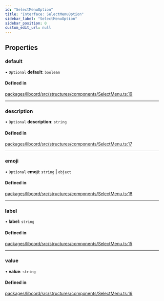 ```yaml
---
id: "SelectMenuOption"
title: "Interface: SelectMenuOption"
sidebar_label: "SelectMenuOption"
sidebar_position: 0
custom_edit_url: null
---
```


## Properties

### default

• `Optional` **default**: `boolean`

#### Defined in

[packages/libcord/src/structures/components/SelectMenu.ts:19](https://github.com/Libcord/libcord/blob/58e1159/packages/libcord/src/structures/components/SelectMenu.ts#L19)

___

### description

• `Optional` **description**: `string`

#### Defined in

[packages/libcord/src/structures/components/SelectMenu.ts:17](https://github.com/Libcord/libcord/blob/58e1159/packages/libcord/src/structures/components/SelectMenu.ts#L17)

___

### emoji

• `Optional` **emoji**: `string` \| `object`

#### Defined in

[packages/libcord/src/structures/components/SelectMenu.ts:18](https://github.com/Libcord/libcord/blob/58e1159/packages/libcord/src/structures/components/SelectMenu.ts#L18)

___

### label

• **label**: `string`

#### Defined in

[packages/libcord/src/structures/components/SelectMenu.ts:15](https://github.com/Libcord/libcord/blob/58e1159/packages/libcord/src/structures/components/SelectMenu.ts#L15)

___

### value

• **value**: `string`

#### Defined in

[packages/libcord/src/structures/components/SelectMenu.ts:16](https://github.com/Libcord/libcord/blob/58e1159/packages/libcord/src/structures/components/SelectMenu.ts#L16)
